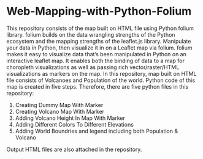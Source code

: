 # Web-Mapping-with-Python-Folium

This repository consists of the map built on HTML file using Python folium library.
folium builds on the data wrangling strengths of the Python ecosystem and the mapping strengths of the leaflet.js library. Manipulate your data in Python, then visualize it in on a Leaflet map via folium.
folium makes it easy to visualize data that’s been manipulated in Python on an interactive leaflet map. It enables both the binding of data to a map for choropleth visualizations as well as passing rich vector/raster/HTML visualizations as markers on the map.
In this repository, map built on HTML file consists of Volcanoes and Population of the world.
Python code of this map is created in five steps. Therefore, there are five python files in this repository:

  1. Creating Dummy Map With Marker  
  2. Creating Volcano Map With Marker
  3. Adding Volcano Height In Map With Marker
  4. Adding Different Colors To Different Elevations
  5. Adding World Boundries and legend including both Population & Volcano

Output HTML files are also attached in the repository.
